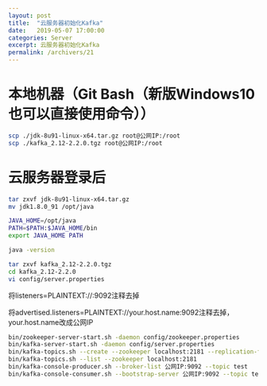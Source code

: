 ```yaml
---
layout: post
title:  "云服务器初始化Kafka"
date:   2019-05-07 17:00:00
categories: Server
excerpt: 云服务器初始化Kafka
permalink: /archivers/21
---
```


# 本地机器（Git Bash（新版Windows10也可以直接使用命令））

```bash
scp ./jdk-8u91-linux-x64.tar.gz root@公网IP:/root
scp ./kafka_2.12-2.2.0.tgz root@公网IP:/root
```

# 云服务器登录后

```bash
tar zxvf jdk-8u91-linux-x64.tar.gz
mv jdk1.8.0_91 /opt/java

JAVA_HOME=/opt/java
PATH=$PATH:$JAVA_HOME/bin
export JAVA_HOME PATH 

java -version

tar zxvf kafka_2.12-2.2.0.tgz
cd kafka_2.12-2.2.0
vi config/server.properties
```

将listeners=PLAINTEXT://:9092注释去掉

将advertised.listeners=PLAINTEXT://your.host.name:9092注释去掉，your.host.name改成公网IP

```bash
bin/zookeeper-server-start.sh -daemon config/zookeeper.properties
bin/kafka-server-start.sh -daemon config/server.properties
bin/kafka-topics.sh --create --zookeeper localhost:2181 --replication-factor 1 --partitions 1 --topic test
bin/kafka-topics.sh --list --zookeeper localhost:2181
bin/kafka-console-producer.sh --broker-list 公网IP:9092 --topic test
bin/kafka-console-consumer.sh --bootstrap-server 公网IP:9092 --topic test --from-beginning
```